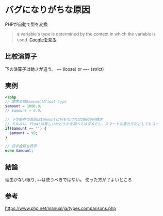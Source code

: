 # バグになりがちな原因
PHPが自動で型を変換
> a variable's type is determined by the context in which the variable is used. 
[Googleを見る][type-juggling.php]

## 比較演算子
下の演算子は動きが違う。
`==`  (loose) or `===` (strict)

## 実例
```php
<?php
// 請求金額$amountはfloat type
$amount = 1000.0;
// $amount = 0.0;

// 下の条件の意図は$amountに何もなければ10000円請求
// ちなみに、floatは等しいかどうかを調べてはダメだし、スマートな書き方だとしてもコードから意図が伝わりずらい（＝可読性がひくくなる）
if($amount == '') {
  $amount = 99;
}

// 請求金額を表示
echo $amount;
```

## 結論
理由がない限り, ` == `は使うべきではない。
使った方が？よいところ

## 参考
[type-juggling.php]: https://www.php.net/manual/en/language.types.type-juggling.php
https://www.php.net/manual/ja/types.comparisons.php
